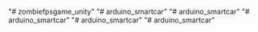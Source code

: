 "# zombiefpsgame_unity" 
"# arduino_smartcar" 
"# arduino_smartcar" 
"# arduino_smartcar" 
"# arduino_smartcar" 
"# arduino_smartcar" 
